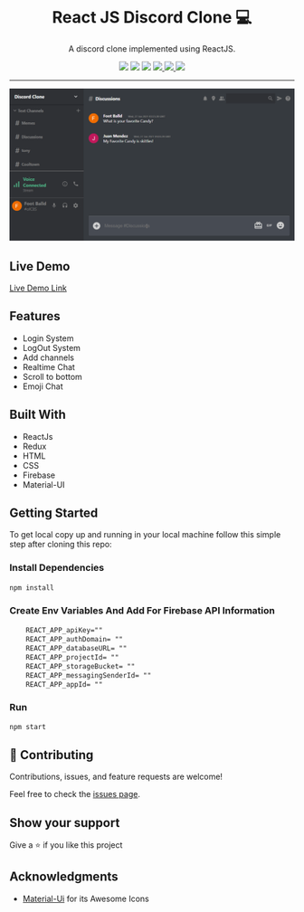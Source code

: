 <h1 align="center">
  React JS Discord Clone 💻
</h1>

<p align="center">
A discord clone implemented using ReactJS.
</p>
<p align="center">
<img src="https://img.shields.io/badge/developed%20by-juanmndz-blue.svg">
<img src="https://img.shields.io/github/stars/juanmndz/discord-clone.svg?style=flat">
<img src="https://img.shields.io/github/languages/top/juanmndz/discord-clone.svg"/>
<a href="https://github.com/juanmndz/discord-clone/blob/dev/LICENSE" target="blank">
  <img src="https://img.shields.io/badge/license-MIT-blue.svg"/>
</a>
<a href="https://github.com/juanmndz/discord-clone/issues" target="blank">
  <img src="https://img.shields.io/github/issues/StevenPss/discord-clone.svg"/>
</a>
<a href="https://github.com/juanmndz/discord-clone/pulls" target="blank">
  <img src="https://img.shields.io/badge/PRs-welcome-brightgreen.svg?style=flat"/>
</a>
</p>

---


<img src="./docs/gitimage.gif" alt="">

## Live Demo

[Live Demo Link](https://discordapp-b6daf.web.app/)

## Features

- Login System
- LogOut System
- Add channels
- Realtime Chat
- Scroll to bottom
- Emoji Chat

## Built With

- ReactJs
- Redux
- HTML
- CSS
- Firebase
- Material-UI

## Getting Started

To get local copy up and running in your local machine follow this simple step after cloning this repo:

### Install Dependencies

```
npm install
```
### Create Env Variables And Add For Firebase API Information

```
    REACT_APP_apiKey=""
    REACT_APP_authDomain= ""
    REACT_APP_databaseURL= ""
    REACT_APP_projectId= ""
    REACT_APP_storageBucket= ""
    REACT_APP_messagingSenderId= ""
    REACT_APP_appId= ""
```

### Run

```
npm start
```
## :handshake: Contributing

Contributions, issues, and feature requests are welcome!

Feel free to check the [issues page](https://github.com/juanmndz/discord-clone/issues).

## Show your support

Give a :star: if you like this project

## Acknowledgments
- [Material-Ui](https://material-ui.com/components/material-icons/) for its Awesome Icons
